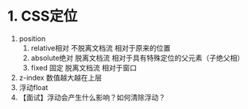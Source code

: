 # 1. CSS定位
1. position
	1. relative相对  不脱离文档流  相对于原来的位置
	2. absolute绝对	 脱离文档流		相对于具有特殊定位的父元素（子绝父相）
	3. fixed 固定	脱离文档流	相对于窗口
2. z-index 数值越大越在上层
3. 浮动float
4. 【面试】浮动会产生什么影响？如何清除浮动？